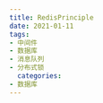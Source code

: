 ```yaml
---
title: RedisPrinciple  
date: 2021-01-11  
tags:
- 中间件
- 数据库
- 消息队列
- 分布式锁
  categories:
- 数据库
---
```


